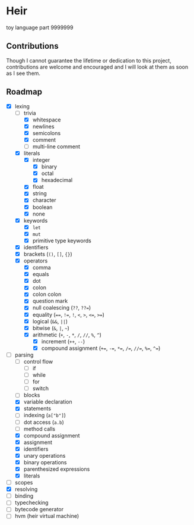 # Heir
toy language part 9999999

## Contributions
Though I cannot guarantee the lifetime or dedication to this project, contributions are welcome and encouraged and I will look at them as soon as I see them.

## Roadmap
- [x] lexing
  - [ ] trivia
    - [x] whitespace
    - [x] newlines
    - [x] semicolons
    - [x] comment
    - [ ] multi-line comment
  - [x] literals
    - [x] integer
      - [x] binary
      - [x] octal
      - [x] hexadecimal
    - [x] float
    - [x] string
    - [x] character
    - [x] boolean
    - [x] none
  - [x] keywords
    - [x] `let`
    - [x] `mut`
    - [x] primitive type keywords
  - [x] identifiers
  - [x] brackets (`()`, `[]`, `{}`)
  - [x] operators
    - [x] comma
    - [x] equals
    - [x] dot
    - [x] colon
    - [x] colon colon
    - [x] question mark
    - [x] null coalescing (`??`, `??=`)
    - [x] equality (`==`, `!=`, `!`, `<`, `>`, `<=`, `>=`)
    - [x] logical (`&&`, `||`) 
    - [x] bitwise (`&`, `|`, `~`) 
    - [x] arithmetic (`+`, `-`, `*`, `/`, `//`, `%`, `^`)
      - [x] increment (`++`, `--`)
      - [x] compound assignment (`+=`, `-=`, `*=`, `/=`, `//=`, `%=`, `^=`)
- [ ] parsing
    - [ ] control flow
        - [ ] if 
        - [ ] while 
        - [ ] for 
        - [ ] switch
    - [ ] blocks
    - [x] variable declaration
    - [x] statements
    - [ ] indexing (`a["b"]`)
    - [ ] dot access (`a.b`)
    - [ ] method calls
    - [x] compound assignment
    - [x] assignment
    - [x] identifiers
    - [x] unary operations
    - [x] binary operations
    - [x] parenthesized expressions
    - [x] literals
- [ ] scopes
- [x] resolving
- [ ] binding
- [ ] typechecking
- [ ] bytecode generator
- [ ] hvm (heir virtual machine)